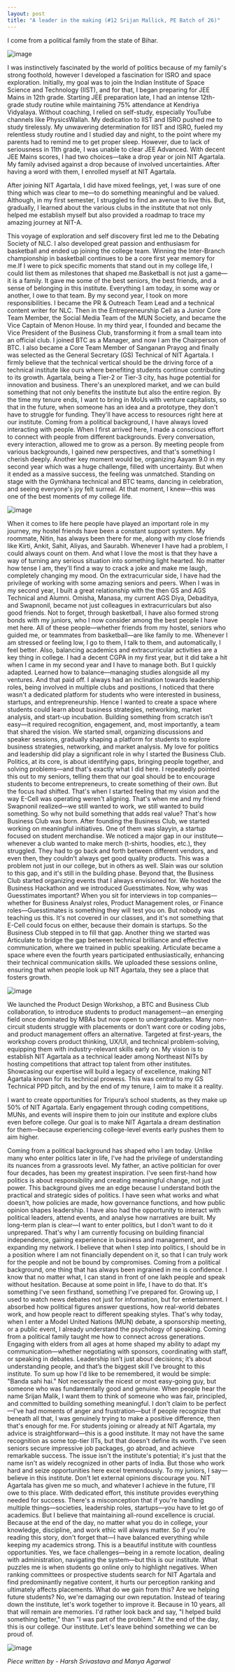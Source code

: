 ```yaml
---
layout: post
title: "A leader in the making (#12 Srijan Mallick, PE Batch of 26)"
---
```


I come from a political family from the state of Bihar.

![image](https://github.com/user-attachments/assets/a073d874-c974-4d90-96e9-1517f176ce17)

I was instinctively fascinated by the world of politics because of my family's strong foothold, however I developed a fascination for ISRO and space exploration. Initially, my goal was to join the Indian Institute of Space Science and Technology (IIST), and for that, I began preparing for JEE Mains in 12th grade.
Starting JEE preparation late, I had an intense 12th-grade study routine while maintaining 75% attendance at Kendriya Vidyalaya. Without coaching, I relied on self-study, especially YouTube channels like PhysicsWallah. My dedication to IIST and ISRO pushed me to study tirelessly. My unwavering determination for IIST and ISRO, fueled my relentless study routine and I studied day and night, to the point where my parents had to remind me to get proper sleep. However, due to lack of seriousness in 11th grade, I was unable to clear JEE Advanced.
With decent JEE Mains scores, I had two choices—take a drop year or join NIT Agartala. My family advised against a drop because of involved uncertainties. After having a word with them, I enrolled myself at NIT Agartala.

 After joining NIT Agartala, I did have mixed feelings, yet, I was sure of one thing which was clear to me—to do something meaningful and be valued. Although, in my first semester, I struggled to find an avenue to live this. But, gradually, I learned about the various clubs in the institute that not only helped me establish myself but also provided a roadmap to trace my amazing journey at NIT-A.

 This voyage of exploration and self discovery first led me to the Debating Society of NLC. I also developed great passion and enthusiasm for basketball and ended up joining the college team. Winning the Inter-Branch championship in basketball continues to be a core first year memory for me.If I were to pick specific moments that stand out in my college life, I could list them as milestones that shaped me.Basketball is not just a game—it is a family. It gave me some of the best seniors, the best friends, and a sense of belonging in this institute. Everything I am today, in some way or another, I owe to that team.
 By my second year, I took on more responsibilities. I became the PR & Outreach Team Lead and a technical content writer for NLC. Then in the Entrepreneurship Cell as a Junior Core Team Member, the Social Media Team of the MUN Society, and became the Vice Captain of Menon House. In my third year, I founded and became the Vice President of the Business Club, transforming it from a small team into an official club. I joined BTC as a Manager, and now I am the Chairperson of BTC. I also became a Core Team Member of Sanganan Prayog and finally was selected as the General Secretary (GS) Technical of NIT Agartala.
I firmly believe that  the technical vertical should be the driving force of a technical institute like ours where benefiting students continue  contributing to its growth. Agartala, being a Tier-2 or Tier-3 city, has huge potential for innovation and business. There's an unexplored market, and we can build something that not only benefits the institute but also the entire region. By the time my tenure ends, I want to bring in MoUs with venture capitalists, so that in the future, when someone has an idea and a prototype, they don't have to struggle for funding. They'll have access to resources right here at our institute.
Coming from a political background, I have always loved interacting with people. When I first arrived here, I made a conscious effort to connect with people from different backgrounds. Every conversation, every interaction, allowed me to grow as a person. By meeting people from various backgrounds, I gained new perspectives, and that's something I cherish deeply.
Another key moment would be, organizing Aayam 9.0 in my second year which was a huge challenge, filled with uncertainty. But when it ended as a massive success, the feeling was unmatched. Standing on stage with the Gymkhana technical and BTC teams, dancing in celebration, and seeing everyone's joy felt surreal. At that moment, I knew—this was one of the best moments of my college life.

![image](https://github.com/user-attachments/assets/bccf7c75-2bf7-460f-83d8-640e0bbc0a14)

 When it comes to life here people have played an important role in my journey, my hostel friends have been a constant support system. My roommate, Nitin, has always been there for me, along with my close friends like Kirti, Ankit, Sahit, Aliyas, and Saurabh. Whenever I have had a problem, I could always count on them. And what I love the most is that they have a way of turning any serious situation into something light hearted. No matter how tense I am, they'll find a way to crack a joke and make me laugh, completely changing my mood.
On the extracurricular side, I have had the privilege of working with some amazing seniors and peers. When I was in my second year, I built a great relationship with the then GS and AGS Technical and Alumni. Omisha, Manasa, my current AGS Diya, Debaditya, and Swapnonil, became not just colleagues in extracurriculars but also good friends. Not to forget, through basketball, I have also formed strong bonds with my juniors, who I now consider among the best people I have met here. All of these people—whether friends from my hostel, seniors who guided me, or teammates from basketball—are like family to me. Whenever I am stressed or feeling low, I go to them, I talk to them, and automatically, I feel better.
Also, balancing academics and extracurricular activities are a key thing in college. I had a decent CGPA in my first year, but it did take a hit when I came in my second year and I have to manage both. But I quickly adapted. Learned how to balance—managing studies alongside all my ventures. And that paid off.
I always had an inclination towards leadership roles, being involved in multiple clubs and positions, I noticed that there wasn't a dedicated platform for students who were interested in business, startups, and entrepreneurship. Hence I wanted to create a space where students could learn about business strategies, networking, market analysis, and start-up incubation. Building something from scratch isn’t easy—it required recognition, engagement, and, most importantly, a team that shared the vision. We started small, organizing discussions and speaker sessions, gradually shaping a platform for students to explore business strategies, networking, and market analysis. My love for politics and leadership did play a significant role in why I started the Business Club. Politics, at its core, is about identifying gaps, bringing people together, and solving problems—and that's exactly what I did here.
I repeatedly pointed this out to my seniors, telling them that our goal should be to encourage students to become entrepreneurs, to create something of their own. But the focus had shifted. That's when I started feeling that my vision and the way E-Cell was operating weren't aligning. That's when me and my friend Swapnonil realized—we still wanted to work, we still wanted to build something. So why not build something that adds real value? That's how Business Club was born.
After founding the Business Club, we started working on meaningful initiatives. One of them was slayyin, a startup focused on student merchandise. We noticed a major gap in our institute—whenever a club wanted to make merch (t-shirts, hoodies, etc.), they struggled. They had to go back and forth between different vendors, and even then, they couldn't always get good quality products. This was a problem not just in our college, but in others as well. Slain was our solution to this gap, and it's still in the building phase.
Beyond that, the Business Club started organizing events that I always envisioned for. We hosted the Business Hackathon and we introduced Guesstimates. Now, why was Guesstimates important? When you sit for interviews in top companies—whether for Business Analyst roles, Product Management roles, or Finance roles—Guesstimates is something they will test you on. But nobody was teaching us this. It's not covered in our classes, and it's not something that E-Cell could focus on either, because their domain is startups. So the Business Club stepped in to fill that gap.
Another thing we started was Articulate to bridge the gap between technical brilliance and effective communication, where we trained in public speaking. Articulate became a space where even the fourth years participated enthusiastically, enhancing their technical communication skills. We uploaded these sessions online, ensuring that when people look up NIT Agartala, they see a place that fosters growth.

![image](https://github.com/user-attachments/assets/cd052a75-db39-414c-ba0c-413e0361afd5)

We launched the Product Design Workshop, a BTC and Business Club collaboration, to introduce students to product management—an emerging field once dominated by MBAs but now open to undergraduates. Many non-circuit students struggle with placements or don’t want core or coding jobs, and product management offers an alternative. Targeted at first-years, the workshop covers product thinking, UX/UI, and technical problem-solving, equipping them with industry-relevant skills early on.
My vision is to establish NIT Agartala as a technical leader among Northeast NITs by hosting competitions that attract top talent from other institutes. Showcasing our expertise will build a legacy of excellence, making NIT Agartala known for its technical prowess. This was central to my GS Technical PPD pitch, and by the end of my tenure, I aim to make it a reality.

 I want to create opportunities for Tripura’s school students, as they make up 50% of NIT Agartala. Early engagement through coding competitions, MUNs, and events will inspire them to join our institute and explore clubs even before college. Our goal is to make NIT Agartala a dream destination for them—because experiencing college-level events early pushes them to aim higher.

 Coming from a political background has shaped who I am today. Unlike many who enter politics later in life, I've had the privilege of understanding its nuances from a grassroots level. My father, an active politician for over four decades, has been my greatest inspiration. I've seen first-hand how politics is about responsibility and creating meaningful change, not just power.
This background gives me an edge because I understand both the practical and strategic sides of politics. I have seen what works and what doesn't, how policies are made, how governance functions, and how public opinion shapes leadership. I have also had the opportunity to interact with political leaders, attend events, and analyse how narratives are built.
My long-term plan is clear—I want to enter politics, but I don't want to do it unprepared. That's why I am currently focusing on building financial independence, gaining experience in business and management, and expanding my network. I believe that when I step into politics, I should be in a position where I am not financially dependent on it, so that I can truly work for the people and not be bound by compromises.
Coming from a political background, one thing that has always been ingrained in me is confidence. I know that no matter what, I can stand in front of one lakh people and speak without hesitation. Because at some point in life, I have to do that. It's something I've seen firsthand, something I've prepared for. Growing up, I used to watch news debates not just for information, but for entertainment. I absorbed how political figures answer questions, how real-world debates work, and how people react to different speaking styles. That's why today, when I enter a Model United Nations (MUN) debate, a sponsorship meeting, or a public event, I already understand the psychology of speaking.
Coming from a political family taught me how to connect across generations. Engaging with elders from all ages at home shaped my ability to adapt my communication—whether negotiating with sponsors, coordinating with staff, or speaking in debates. Leadership isn’t just about decisions; it’s about understanding people, and that’s the biggest skill I’ve brought to this institute.
To sum up how I'd like to be remembered, it would be simple: "Banda sahi hai." Not necessarily the nicest or most easy-going guy, but someone who was fundamentally good and genuine. When people hear the name Srijan Malik, I want them to think of someone who was fair, principled, and committed to building something meaningful. I don't claim to be perfect—I've had moments of anger and frustration—but if people recognize that beneath all that, I was genuinely trying to make a positive difference, then that's enough for me.
For students joining or already at NIT Agartala, my advice is straightforward—this is a good institute. It may not have the same recognition as some top-tier IITs, but that doesn't define its worth. I've seen seniors secure impressive job packages, go abroad, and achieve remarkable success. The issue isn't the institute's potential; it's just that the name isn't as widely recognized in other parts of India. But those who work hard and seize opportunities here excel tremendously.
To my juniors, I say—believe in this institute. Don't let external opinions discourage you. NIT Agartala has given me so much, and whatever I achieve in the future, I'll owe to this place. With dedicated effort, this institute provides everything needed for success.
There's a misconception that if you're handling multiple things—societies, leadership roles, startups—you have to let go of academics. But I believe that maintaining all-round excellence is crucial. Because at the end of the day, no matter what you do in college, your knowledge, discipline, and work ethic will always matter. So if you're reading this story, don't forget that—I have balanced everything while keeping my academics strong.
This is a beautiful institute with countless opportunities. Yes, we face challenges—being in a remote location, dealing with administration, navigating the system—but this is our institute. What puzzles me is when students go online only to highlight negatives. When ranking committees or prospective students search for NIT Agartala and find predominantly negative content, it hurts our perception ranking and ultimately affects placements. What do we gain from this? Are we helping future students? No, we're damaging our own reputation.
Instead of tearing down the institute, let's work together to improve it. Because in 10 years, all that will remain are memories. I'd rather look back and say, "I helped build something better," than "I was part of the problem." At the end of the day, this is our college. Our institute. Let's leave behind something we can be proud of.

 ![image](https://github.com/user-attachments/assets/e67d198f-a3a3-4267-8cc2-a4db77e29248)

 _Piece written by - Harsh Srivastava and Manya Agarwal_

